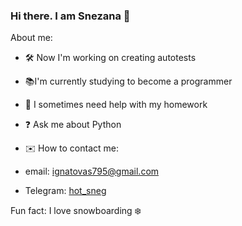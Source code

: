 ### Hi there. I am Snezana 👋

About me:

- 🛠 Now I'm working on creating autotests
- 📚I'm currently studying to become a programmer
- 🙏 I sometimes need help with my homework
- ❓ Ask me about Python

- ✉️ How to contact me:
- email: ignatovas795@gmail.com
- Telegram: [hot_sneg](https://t.me/hot_sneg)
 
Fun fact: I love snowboarding ❄️

